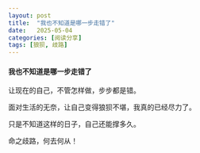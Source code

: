 ```yaml
---
layout: post
title:  "我也不知道是哪一步走错了"
date:   2025-05-04
categories: [阅读分享]
tags: [狼狈, 歧路]  
---
```


#### 我也不知道是哪一步走错了

让现在的自己，不管怎样做，步步都是错。

面对生活的无奈，让自己变得狼狈不堪，我真的已经尽力了。

<p class="rainbow-text-p">只是不知道这样的日子，自己还能撑多久。</p>

<p class="rainbow-text-vertical">命之歧路，何去何从！</p>

